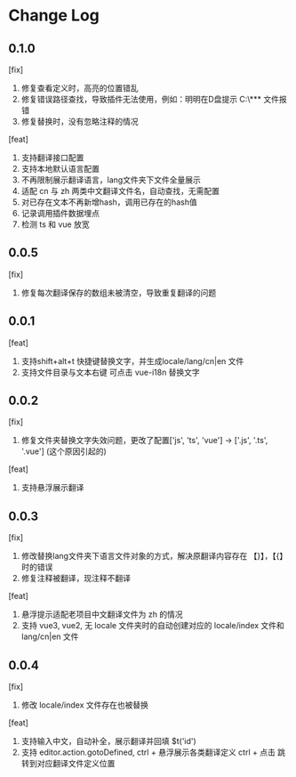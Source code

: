 # Change Log

## 0.1.0

[fix]
1. 修复查看定义时，高亮的位置错乱
2. 修复错误路径查找，导致插件无法使用，例如：明明在D盘提示 C:\\*** 文件报错
3. 修复替换时，没有忽略注释的情况

[feat]
1. 支持翻译接口配置
2. 支持本地默认语言配置
3. 不再限制展示翻译语言，lang文件夹下文件全量展示
4. 适配 cn 与 zh 两类中文翻译文件名，自动查找，无需配置
5. 对已存在文本不再新增hash，调用已存在的hash值
6. 记录调用插件数据埋点
7. 检测 ts 和 vue 放宽


## 0.0.5

[fix]
1. 修复每次翻译保存的数组未被清空，导致重复翻译的问题


## 0.0.1 

[feat]
1. 支持shift+alt+t 快捷键替换文字，并生成locale/lang/cn|en 文件
2. 支持文件目录与文本右键 可点击 vue-i18n 替换文字


## 0.0.2

[fix]
1. 修复文件夹替换文字失效问题，更改了配置['js', 'ts', 'vue'] -> ['.js', '.ts', '.vue'] (这个原因引起的)

[feat]
1. 支持悬浮展示翻译


## 0.0.3

[fix]
1. 修改替换lang文件夹下语言文件对象的方式，解决原翻译内容存在 【}】，【{】时的错误
2. 修复注释被翻译，现注释不翻译

[feat]
1. 悬浮提示适配老项目中文翻译文件为 zh 的情况
2. 支持 vue3, vue2, 无 locale 文件夹时的自动创建对应的 locale/index 文件和 lang/cn|en 文件


## 0.0.4

[fix]
1. 修改 locale/index 文件存在也被替换

[feat]
1. 支持输入中文，自动补全，展示翻译并回填 $t('id')
2. 支持 editor.action.gotoDefined, ctrl + 悬浮展示各类翻译定义 ctrl + 点击 跳转到对应翻译文件定义位置